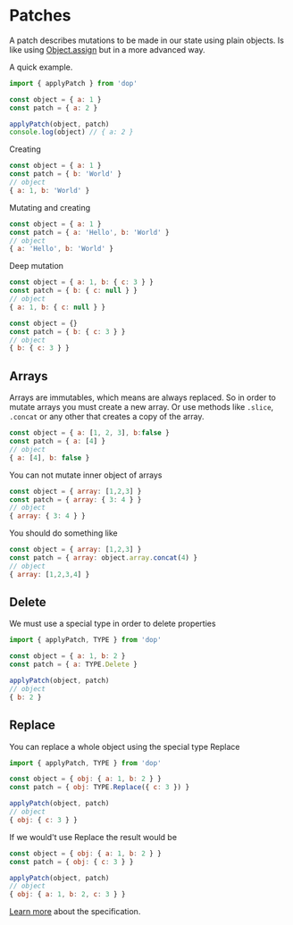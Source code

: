 # Patches

A patch describes mutations to be made in our state using plain objects. Is like using [Object.assign](https://developer.mozilla.org/en-US/docs/Web/JavaScript/Reference/Global_Objects/Object/assign) but in a more advanced way. 

A quick example.

```js
import { applyPatch } from 'dop'

const object = { a: 1 }
const patch = { a: 2 }

applyPatch(object, patch)
console.log(object) // { a: 2 }
```

Creating

```js
const object = { a: 1 }
const patch = { b: 'World' }
// object
{ a: 1, b: 'World' }
```

Mutating and creating

```js
const object = { a: 1 }
const patch = { a: 'Hello', b: 'World' }
// object
{ a: 'Hello', b: 'World' }
```

Deep mutation

```js
const object = { a: 1, b: { c: 3 } }
const patch = { b: { c: null } }
// object
{ a: 1, b: { c: null } }
```

```js
const object = {}
const patch = { b: { c: 3 } }
// object
{ b: { c: 3 } }
```

## Arrays

Arrays are immutables, which means are always replaced. So in order to mutate arrays you must create a new array. Or use methods like `.slice`, `.concat` or any other that creates a copy of the array. 

```js
const object = { a: [1, 2, 3], b:false }
const patch = { a: [4] }
// object
{ a: [4], b: false }
```

You can not mutate inner object of arrays

```js
const object = { array: [1,2,3] }
const patch = { array: { 3: 4 } }
// object
{ array: { 3: 4 } }
```

You should do something like

```js
const object = { array: [1,2,3] }
const patch = { array: object.array.concat(4) }
// object
{ array: [1,2,3,4] }
```



## Delete

We must use a special type in order to delete properties

```js
import { applyPatch, TYPE } from 'dop'

const object = { a: 1, b: 2 }
const patch = { a: TYPE.Delete }

applyPatch(object, patch)
// object
{ b: 2 }
```

## Replace

You can replace a whole object using the special type Replace

```js
import { applyPatch, TYPE } from 'dop'

const object = { obj: { a: 1, b: 2 } }
const patch = { obj: TYPE.Replace({ c: 3 }) }

applyPatch(object, patch)
// object
{ obj: { c: 3 } }
```

If we would't use Replace the result would be

```js
const object = { obj: { a: 1, b: 2 } }
const patch = { obj: { c: 3 } }

applyPatch(object, patch)
// object
{ obj: { a: 1, b: 2, c: 3 } }
```

[Learn more](https://github.com/DistributedObjectProtocol/protocol#Patches) about the specification.

